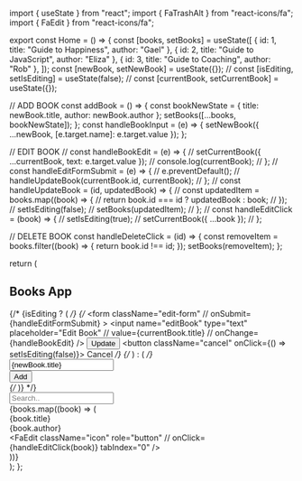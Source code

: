 import { useState } from "react";
import { FaTrashAlt } from "react-icons/fa";
import { FaEdit } from "react-icons/fa";

export const Home = () => {
  const [books, setBooks] = useState([
    { id: 1, title: "Guide to Happiness", author: "Gael" },
    { id: 2, title: "Guide to JavaScript", author: "Eliza" },
    { id: 3, title: "Guide to Coaching", author: "Rob" },
  ]);
  const [newBook, setNewBook] = useState({});
  // const [isEditing, setIsEditing] = useState(false);
  // const [currentBook, setCurrentBook] = useState({});

  // ADD BOOK
  const addBook = () => {
    const bookNewState = { title: newBook.title, author: newBook.author };
    setBooks([...books, bookNewState]);
  };
  const handleBookInput = (e) => {
    setNewBook({ ...newBook, [e.target.name]: e.target.value });
  };

  // EDIT BOOK
  // const handleBookEdit = (e) => {
  //   setCurrentBook({ ...currentBook, text: e.target.value });
  //   console.log(currentBook);
  // };
  // const handleEditFormSubmit = (e) => {
  //   e.preventDefault();
  //   handleUpdateBook(currentBook.id, currentBook);
  // };
  // const handleUpdateBook = (id, updatedBook) => {
  //   const updatedItem = books.map((book) => {
  //     return book.id === id ? updatedBook : book;
  //   });
  //   setIsEditing(false);
  //   setBooks(updatedItem);
  // };
  // const handleEditClick = (book) => {
  //   setIsEditing(true);
  //   setCurrentBook({ ...book });
  // };

  // DELETE BOOK
  const handleDeleteClick = (id) => {
    const removeItem = books.filter((book) => {
      return book.id !== id;
    });
    setBooks(removeItem);
  };

  return (
    <div className="Robapp">
      <h2>Books App</h2>
      <main>
        <div className="container">
          {/* {isEditing ? ( */}
            {/* <form className="edit-form" 
            // onSubmit={handleEditFormSubmit}
            >
              <input
                name="editBook"
                type="text"
                placeholder="Edit Book"
                // value={currentBook.title}
                // onChange={handleBookEdit}
              />
              <button className="update" type="submit">
                Update
              </button>
              <button className="cancel" onClick={() => setIsEditing(false)}>
                Cancel
              </button>
            </form> */}
         {/* ) : ( */}
            <div className="add">
              <input
                type="text"
                name="title"
                autoComplete="off"
                placeholder="Create a new book"
                onChange={handleBookInput}
                value={newBook.title}
              />
              <div>
                <button onClick={addBook}>Add</button>
              </div>
            </div>
             {/* )} */}
          <div className="search">
            <input type="text" name="search" placeholder="Search.." />
          </div>
          <div className="book-list">
            {books.map((book) => (
              <div key={book.id} className="book">
                <div>{book.title}</div>
                <div>{book.author}</div>
                <div className="icons">
                  <FaEdit
                    className="icon"
                    role="button"
                    // onClick={handleEditClick(book)}
                    tabIndex="0"
                  />
                  <FaTrashAlt
                    className="icon"
                    role="button"
                    onClick={handleDeleteClick(book.id)}
                    tabIndex="0"
                  />
                </div>
              </div>
          ))}
          </div>
        </div>
      </main>
    </div>
  );
};
